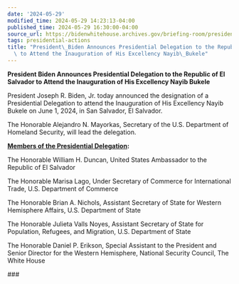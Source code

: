 ```yaml
---
date: '2024-05-29'
modified_time: 2024-05-29 14:23:13-04:00
published_time: 2024-05-29 16:30:00-04:00
source_url: https://bidenwhitehouse.archives.gov/briefing-room/presidential-actions/2024/05/29/president-biden-announces-presidential-delegation-to-the-republic-of-el-salvador-to-attend-the-inauguration-of-his-excellency-nayib-bukele/
tags: presidential-actions
title: "President\_Biden Announces Presidential Delegation to the Republic of El Salvador\
  \ to Attend the Inauguration of His Excellency Nayib\_Bukele"
---
```

 
**President Biden Announces Presidential Delegation to the Republic of
El Salvador to Attend the Inauguration of His Excellency Nayib Bukele**

President Joseph R. Biden, Jr. today announced the designation of a
Presidential Delegation to attend the Inauguration of His Excellency
Nayib Bukele on June 1, 2024, in San Salvador, El Salvador.

The Honorable Alejandro N. Mayorkas, Secretary of the U.S. Department of
Homeland Security, will lead the delegation.

**<u>Members of the Presidential Delegation</u>:**

The Honorable William H. Duncan, United States Ambassador to the
Republic of El Salvador

The Honorable Marisa Lago, Under Secretary of Commerce for International
Trade, U.S. Department of Commerce

The Honorable Brian A. Nichols, Assistant Secretary of State for Western
Hemisphere Affairs, U.S. Department of State

The Honorable Julieta Valls Noyes, Assistant Secretary of State for
Population, Refugees, and Migration, U.S. Department of State

The Honorable Daniel P. Erikson, Special Assistant to the President and
Senior Director for the Western Hemisphere, National Security Council,
The White House

\###
